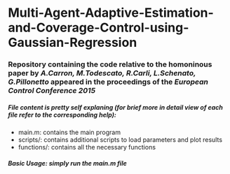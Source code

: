 # Multi-Agent-Adaptive-Estimation-and-Coverage-Control-using-Gaussian-Regression

### Repository containing the code relative to the homoninous paper by *A.Carron, M.Todescato, R.Carli, L.Schenato, G.Pillonetto* appeared in the proceedings of the *European Control Conference 2015*

##### File content is pretty self explaning (for brief more in detail view of each file refer to the corresponding help):
- main.m: contains the main program
- scripts/: contains additional scripts to load parameters and plot results
- functions/: contains all the necessary functions

##### Basic Usage: simply run the main.m file 
